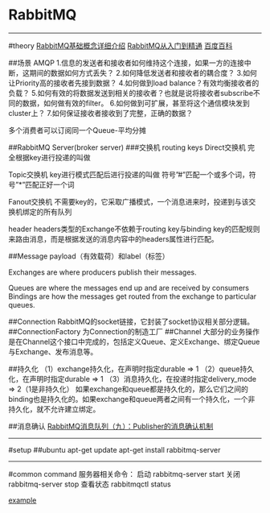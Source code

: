# RabbitMQ
---
#theory
[RabbitMQ基础概念详细介绍](http://blog.csdn.net/whycold/article/details/41119807)
[RabbitMQ从入门到精通](http://blog.csdn.net/column/details/rabbitmq.html)
[百度百科](http://baike.baidu.com/link?url=1GP4QquZg-KldH-p-_hxshzDhc4zFuIe9jgu5f17g9ftf0IjKH26FwxARjomqOVcj1KmATXHjTfSlImrSbxoeK)

##场景
AMQP
1.信息的发送者和接收者如何维持这个连接，如果一方的连接中断，这期间的数据如何方式丢失？
2.如何降低发送者和接收者的耦合度？
3.如何让Priority高的接收者先接到数据？
4.如何做到load balance？有效均衡接收者的负载？
5.如何有效的将数据发送到相关的接收者？也就是说将接收者subscribe不同的数据，如何做有效的filter。
6.如何做到可扩展，甚至将这个通信模块发到cluster上？
7.如何保证接收者接收到了完整，正确的数据？


多个消费者可以订阅同一个Queue-平均分摊

##RabbitMQ Server(broker server)
###交换机
routing keys
Direct交换机 完全根据key进行投递的叫做
 
Topic交换机 key进行模式匹配后进行投递的叫做
    符号”#”匹配一个或多个词，符号”*”匹配正好一个词

Fanout交换机
    不需要key的，它采取广播模式，一个消息进来时，投递到与该交换机绑定的所有队列

header
headers类型的Exchange不依赖于routing key与binding key的匹配规则来路由消息，而是根据发送的消息内容中的headers属性进行匹配。

##Message
payload（有效载荷）和label（标签）

Exchanges are where producers publish their messages.
 
Queues are where the messages end up and are received by consumers
Bindings are how the messages get routed from the exchange to particular queues.

##Connection
    RabbitMQ的socket链接，它封装了socket协议相关部分逻辑。
##ConnectionFactory
    为Connection的制造工厂
##Channel
    大部分的业务操作是在Channel这个接口中完成的，包括定义Queue、定义Exchange、绑定Queue与Exchange、发布消息等。



##持久化
（1）exchange持久化，在声明时指定durable => 1
（2）queue持久化，在声明时指定durable => 1
（3）消息持久化，在投递时指定delivery_mode => 2（1是非持久化）
如果exchange和queue都是持久化的，那么它们之间的binding也是持久化的。如果exchange和queue两者之间有一个持久化，一个非持久化，就不允许建立绑定。


##消息确认
[RabbitMQ消息队列（九）：Publisher的消息确认机制](http://blog.csdn.net/anzhsoft/article/details/21603479)






---
#setup
##ubuntu
apt-get update
apt-get install rabbitmq-server

---
#common command
服务器相关命令：
启动
rabbitmq-server start
关闭
rabbitmq-server stop
查看状态
rabbitmqctl status

[example](http://www.rabbitmq.com/getstarted.html)




















































